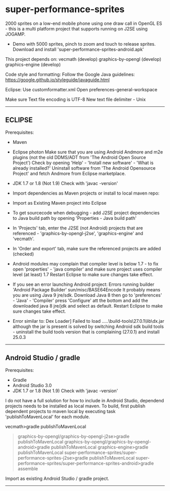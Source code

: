 # super-performance-sprites
2000 sprites on a low-end mobile phone using one draw call in OpenGL ES - this is a multi platform project that supports running on J2SE using JOGAMP.
- Demo with 5000 sprites, pinch to zoom and touch to release sprites.
Download and install 'super-performance-sprites-android.apk'


This project depends on:
vecmath (develop)
graphics-by-opengl (develop)
graphics-engine (develop)

Code style and formatting:
Follow the Google Java guidelines:
https://google.github.io/styleguide/javaguide.html

Eclipse:
Use customformatter.xml
Open preferences-general-workspace

Make sure Text file encoding is UTF-8
New text file delimiter - Unix


----------------------------------------------------------------------
ECLIPSE 
----------------------------------------------------------------------
Prerequisites:
- Maven
- Eclipse photon
Make sure that you are using Android Andmore and m2e plugins (not the old DDMS/ADT from 'The Android Open Source Project')
Check by opening 'Help' - 'Install new software' - 'What is already installed?' 
Uninstall software from 'The Android Opensource Project' and fetch Andmore from Eclipse marketplace.

- JDK 1.7 or 1.8 (Not 1.9)
Check with 'javac -version' 

- Import dependencies as Maven projects or install to local maven repo:
- Import as Existing Maven project into Eclipse
- To get sourcecode when debugging - add J2SE project dependencies to Java build path by opening 'Properties - Java build path'
- In 'Projects' tab, enter the J2SE (not Android) projects that are referenced - 'graphics-by-opengl-j2se', 'graphics-engine' and 'vecmath'.
- In 'Order and export' tab, make sure the referenced projects are added (checked)

- Android modules may complain that compiler level is below 1.7 - to fix open 'properties' - 'java compiler' and make sure project uses compiler level (at least) 1.7
Restart Eclipse to make sure changes take effect.
- If you see an error launching Android project:
Errors running builder 'Android Package Builder'
sun/misc/BASE64Encode
It probably means you are using Java 9 jre/sdk.
Download Java 8 then go to 'preferences' - 'Java' - 'Compiler' press 'Configure' att the bottom and add the downloaded java 8 jre/jdk and select as default.
Restart Eclipse to make sure changes take effect. 
- Error similar to: Dex Loader] Failed to load .....\build-tools\27.0.1\lib\dx.jar although the jar is present
is solved by switching Android sdk build tools - uninstall the build tools version that is complaining (27.0.1) and install 25.0.3

-----------------------------------------------------------------------
Android Studio / gradle
-----------------------------------------------------------------------
Prerequisites:
- Gradle
- Android Studio 3.0
- JDK 1.7 or 1.8 (Not 1.9)
Check with 'javac -version' 

I do not have a full solution for how to include in Android Studio, dependend projects needs to be installed as local maven.
To build, first publish dependent projects to maven local by executing task 'publishToMavenLocal' for each module.

vecmath>gradle publishToMavenLocal
>graphics-by-opengl/graphics-by-opengl-j2se>gradle publishToMavenLocal
>graphics-by-opengl/graphics-by-opengl-android>gradle publishToMavenLocal
>graphics-engine>gradle publishToMavenLocal
>super-performance-sprites/super-performance-sprites-j2se>gradle publishToMavenLocal
>super-performance-sprites/super-performance-sprites-android>gradle assemble

Import as existing Android Studio / gradle project.

----------------------------------------------------------------------------









